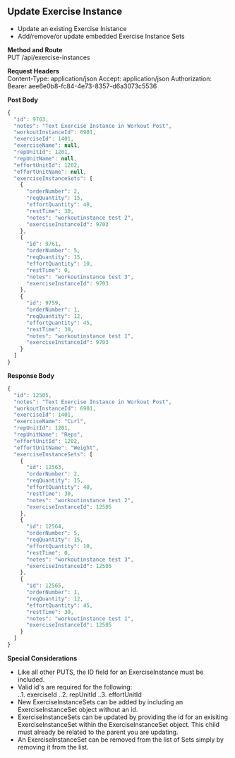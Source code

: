Update Exercise Instance
---
* Update an existing Exercise Inistance
* Add/remove/or update embedded Exercise Instance Sets

**Method and Route**\
PUT /api/exercise-instances


**Request Headers**\
Content-Type: application/json
Accept: application/json
Authorization: Bearer aee6e0b8-fc84-4e73-8357-d6a3073c5536

**Post Body**
```javascript
{
  "id": 9703,
  "notes": "Text Exercise Instance in Workout Post",
  "workoutInstanceId": 6901,
  "exerciseId": 1401,
  "exerciseName": null,
  "repUnitId": 1201,
  "repUnitName": null,
  "effortUnitId": 1202,
  "effortUnitName": null,
  "exerciseInstanceSets": [
    {
      "orderNumber": 2,
      "reqQuantity": 15,
      "effortQuantity": 40,
      "restTime": 30,
      "notes": "workoutinstance test 2",
      "exerciseInstanceId": 9703
    },
    {
      "id": 9761,
      "orderNumber": 5,
      "reqQuantity": 15,
      "effortQuantity": 10,
      "restTime": 0,
      "notes": "workoutinstance test 3",
      "exerciseInstanceId": 9703
    },
    {
      "id": 9759,
      "orderNumber": 1,
      "reqQuantity": 12,
      "effortQuantity": 45,
      "restTime": 30,
      "notes": "workoutinstance test 1",
      "exerciseInstanceId": 9703
    }
  ]
}
```

**Response Body**
```javascript
{
  "id": 12505,
  "notes": "Text Exercise Instance in Workout Post",
  "workoutInstanceId": 6901,
  "exerciseId": 1401,
  "exerciseName": "Curl",
  "repUnitId": 1201,
  "repUnitName": "Reps",
  "effortUnitId": 1202,
  "effortUnitName": "Weight",
  "exerciseInstanceSets": [
    {
      "id": 12563,
      "orderNumber": 2,
      "reqQuantity": 15,
      "effortQuantity": 40,
      "restTime": 30,
      "notes": "workoutinstance test 2",
      "exerciseInstanceId": 12505
    },
    {
      "id": 12564,
      "orderNumber": 5,
      "reqQuantity": 15,
      "effortQuantity": 10,
      "restTime": 0,
      "notes": "workoutinstance test 3",
      "exerciseInstanceId": 12505
    },
    {
      "id": 12565,
      "orderNumber": 1,
      "reqQuantity": 12,
      "effortQuantity": 45,
      "restTime": 30,
      "notes": "workoutinstance test 1",
      "exerciseInstanceId": 12505
    }
  ]
}
```

**Special Considerations**
* Like all other PUTS, the ID field for an ExerciseInstance must be included.
* Valid id's are required for the following:\
..1. exerciseId
..2. repUnitId
..3. effortUnitId
* New ExerciseInstanceSets can be added by including an ExerciseInstanceSet object without an id.
* ExerciseInstanceSets can be updated by providing the id for an exisiting ExerciseInstanceSet within the ExerciseInstanceSet object. This child must already be related to the parent you are updating.
* An ExerciseInstanceSet can be removed from the list of Sets simply by removing it from the list.
